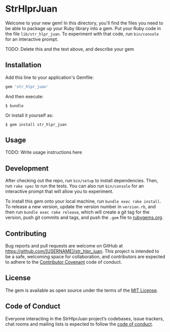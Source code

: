 # StrHlprJuan

Welcome to your new gem! In this directory, you'll find the files you need to be able to package up your Ruby library into a gem. Put your Ruby code in the file `lib/str_hlpr_juan`. To experiment with that code, run `bin/console` for an interactive prompt.

TODO: Delete this and the text above, and describe your gem

## Installation

Add this line to your application's Gemfile:

```ruby
gem 'str_hlpr_juan'
```

And then execute:

    $ bundle

Or install it yourself as:

    $ gem install str_hlpr_juan

## Usage

TODO: Write usage instructions here

## Development

After checking out the repo, run `bin/setup` to install dependencies. Then, run `rake spec` to run the tests. You can also run `bin/console` for an interactive prompt that will allow you to experiment.

To install this gem onto your local machine, run `bundle exec rake install`. To release a new version, update the version number in `version.rb`, and then run `bundle exec rake release`, which will create a git tag for the version, push git commits and tags, and push the `.gem` file to [rubygems.org](https://rubygems.org).

## Contributing

Bug reports and pull requests are welcome on GitHub at https://github.com/[USERNAME]/str_hlpr_juan. This project is intended to be a safe, welcoming space for collaboration, and contributors are expected to adhere to the [Contributor Covenant](http://contributor-covenant.org) code of conduct.

## License

The gem is available as open source under the terms of the [MIT License](https://opensource.org/licenses/MIT).

## Code of Conduct

Everyone interacting in the StrHlprJuan project’s codebases, issue trackers, chat rooms and mailing lists is expected to follow the [code of conduct](https://github.com/[USERNAME]/str_hlpr_juan/blob/master/CODE_OF_CONDUCT.md).
